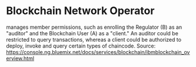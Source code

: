 # Blockchain Network Operator

manages member permissions, such as enrolling the Regulator (B) as an
"auditor" and the Blockchain User (A) as a "client." An auditor could be
restricted to query transactions, whereas a client could be authorized to
deploy, invoke and query certain types of chaincode.
Source: https://console.ng.bluemix.net/docs/services/blockchain/ibmblockchain_overview.html

